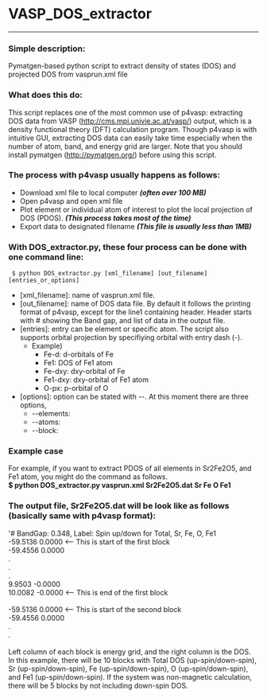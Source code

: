 # VASP_DOS_extractor
------------------
### Simple description:

Pymatgen-based python script to extract density of states (DOS) and projected DOS from vasprun.xml file
  
### What does this do:
This script replaces one of the most common use of p4vasp: extracting DOS data from VASP (http://cms.mpi.univie.ac.at/vasp/) output, which is a density functional theory (DFT) calculation program. Though p4vasp is with intuitive GUI, extracting DOS data can easily take time especially when the number of atom, band, and energy grid are larger. Note that you should install pymatgen (http://pymatgen.org/) before using this script.
  
### The process with p4vasp usually happens as follows:
  - Download xml file to local computer ***(often over 100 MB)***
  - Open p4vasp and open xml file
  - Plot element or individual atom of interest to plot the local projection of DOS (PDOS). ***(This process takes most of the time)***
  - Export data to designated filename ***(This file is usually less than 1MB)***

### With DOS_extractor.py, these four process can be done with one command line:
 ```
  $ python DOS_extractor.py [xml_filename] [out_filename] [entries_or_options]
 ```
- [xml_filename]: name of vasprun.xml file.</br>
- [out_filename]: name of DOS data file. By default it follows the printing format of p4vasp, except for the line1 containing header. Header starts with # showing the Band gap, and list of data in the output file.</br>
- [entries]: entry can be element or specific atom. The script also supports orbital projection by specifiying orbital with entry dash (-).</br>
  - Example) 
    - Fe-d: d-orbitals of Fe
    - Fe1: DOS of Fe1 atom
    - Fe-dxy: dxy-orbital of Fe
    - Fe1-dxy: dxy-orbital of Fe1 atom
    - O-px: p-orbital of O
- [options]: option can be stated with --. At this moment there are three options,</br>
  - --elements: </br>
  - --atoms: </br>
  - --block: </br>


### Example case
For example, if you want to extract PDOS of all elements in Sr2Fe2O5, and Fe1 atom, you might do the command as follows.</br>
  **$ python DOS_extractor.py vasprun.xml Sr2Fe2O5.dat Sr Fe O Fe1</br>**
  
  
### The output file, Sr2Fe2O5.dat will be look like as follows (basically same with p4vasp format):

'# BandGap: 0.348, Label: Spin up/down for Total, Sr, Fe, O, Fe1<br/>
-59.5136	0.0000  <-- This is start of the first block<br/>
-59.4556	0.0000<br/>
.<br/>
.<br/>
.<br/>
9.9503	-0.0000<br/>
10.0082	-0.0000  <-- This is end of the first block<br/>
<br/>
-59.5136	0.0000  <-- This is start of the second block<br/>
-59.4556	0.0000<br/>
.<br/>
.<br/>
<br/>
Left column of each block is energy grid, and the right column is the DOS.
In this example, there will be 10 blocks with Total DOS (up-spin/down-spin), Sr (up-spin/down-spin), Fe (up-spin/down-spin), O (up-spin/down-spin), and Fe1 (up-spin/down-spin). If the system was non-magnetic calculation, there will be 5 blocks by not including down-spin DOS.
